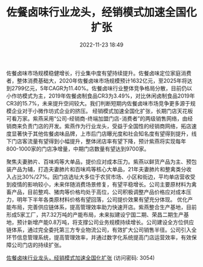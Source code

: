 ﻿---
title: 佐餐卤味行业龙头，经销模式加速全国化扩张
date: 2022-11-23 18:49
tags:
- 紫燕食品
updated: 1970-01-01 08:00:00
---

佐餐卤味市场规模稳健增长，行业集中度有望持续提升。佐餐卤味定位家庭消费者，整体消费基础大，2020年佐餐卤味市场规模预计1632亿元，至2025年将达到2799亿元，5年CAGR为11.40%。佐餐卤味行业整体竞争格局分散，目前仍以小作坊模式为主，2019年佐餐卤制食品CR3为3.49%，对比休闲卤制食品2019年CR3的15.7%，未来提升空间较大。我们判断短期内佐餐卤味市场竞争更多源于规模企业对于小微作坊式企业的挤压。
经销模式加速全国化扩张，长期门店天花板可看万家。紫燕采用“公司-经销商-终端加盟门店-消费者”的两级销售网络，由经销商来负责门店的开发。紫燕作为行业龙头，受益于全国性的经销商网络，拓店速度显著快于其他佐餐卤味品牌，上市后门店曝光度和社会知名度有望得到提升，线下门店客流量有望得到小幅提升，整体闭店率有望下降，预计紫燕将实现每年800-1000家的门店净增量，中期门店数量有望达到9700家。
<!-- more -->
聚焦夫妻肺片、百味鸡等大单品，提价应对成本压力。紫燕以鲜货产品为主、预包装产品为辅，打造夫妻肺片和百味鸡等核心大单品，21年夫妻肺片和整禽类分收入占比30%/27%。因门店选址大多位于农贸市场、小区和街边，平均单店营收受到疫情的影响较小，未来伴随消费场景修复，有望平稳增长。公司主要原材料为禽畜产品，目前整鸡、猪肉等价格均处于高位，公司积极调整产品价格应对成本压力，明年下半年各类原材料价格有望回落，公司提价效果有望充分体现。
优化产能布局，完善供应链体系，提高管理效率助力快速开店。紫燕整合生产基地，目前形成5家工厂，共7.32万吨的产能布局，未来拟建设宁国二期、荣昌二期生产基地，预计新增产能0.8万吨，将支撑公司业务规模持续增长。公司建设全方位供应链体系，通过完全委托第三方专业物流公司，有效扩大公司销售半径。公司引入全环节信息管理系统，提高管理效率，并通过数字化系统提高门店运营效率，有效保障公司门店的持续扩张。

[佐餐卤味行业龙头，经销模式加速全国化扩张](https://url12.ctfile.com/f/3948612-730745846-bbcb61?p=3054)
(访问密码: 3054)

